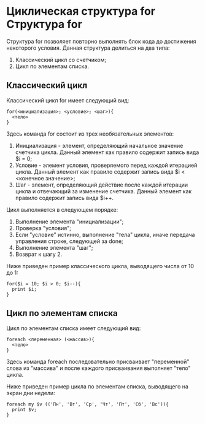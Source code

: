 Циклическая структура for
Структура for
=============

Структура for позволяет повторно выполнять блок кода до достижения некоторого условия. Данная структура делиться на два типа:

1. Классический цикл со счетчиком;
1. Цикл по элементам списка.

Классический цикл
-----------------

Классический цикл for имеет следующий вид:

    for(<инициализация>; <условие>; <шаг>){
      <тело>
    }

Здесь команда for состоит из трех необязательных элементов:

1. Инициализация - элемент, определяющий начальное значение счетчика цикла. Данный элемент как правило содержит запись вида $i = 0;
1. Условие - элемент условия, проверяемого перед каждой итерацией цикла. Данный элемент как правило содержит запись вида $i < <конечное значение>;
1. Шаг - элемент, определяющий действие после каждой итерации цикла и отвечающий за изменение счетчика. Данный элемент как правило содержит запись вида $i++.

Цикл выполняется в следующем порядке:

1. Выполнение элемента "инициализации";
1. Проверка "условия";
1. Если "условие" истинно, выполнение "тела" цикла, иначе передача управления строке, следующей за done;
1. Выполнение элемента "шаг";
1. Возврат к шагу 2.

Ниже приведен пример классического цикла, выводящего числа от 10 до 1:

    for($i = 10; $i > 0; $i--){
      print $i;
    }

Цикл по элементам списка
------------------------

Цикл по элементам списка имеет следующий вид:

    foreach <переменная> (<массив>){
      <тело>
    }

Здесь команда foreach последовательно присваивает "переменной" слова из "массива" и после каждого присваивания выполняет "тело" цикла.

Ниже приведен пример цикла по элементам списка, выводящего на экран дни недели:

    foreach my $v (('Пн', 'Вт', 'Ср', 'Чт', 'Пт', 'Сб', 'Вс')){
      print $v;
    }
